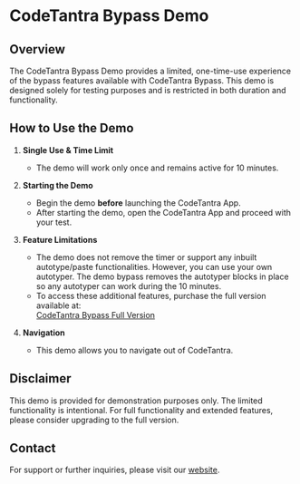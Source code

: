 # CodeTantra Bypass Demo

## Overview
The CodeTantra Bypass Demo provides a limited, one-time-use experience of the bypass features available with CodeTantra Bypass. This demo is designed solely for testing purposes and is restricted in both duration and functionality.

## How to Use the Demo

1. **Single Use & Time Limit**  
   - The demo will work only once and remains active for 10 minutes.

2. **Starting the Demo**  
   - Begin the demo **before** launching the CodeTantra App.
   - After starting the demo, open the CodeTantra App and proceed with your test.

3. **Feature Limitations**  
   - The demo does not remove the timer or support any inbuilt autotype/paste functionalities. However, you can use your own autotyper. The demo bypass removes the autotyper blocks in place so any autotyper can work during the 10 minutes.
   - To access these additional features, purchase the full version available at:  
     [CodeTantra Bypass Full Version](https://sites.google.com/view/codetantra-bypass?usp=sharing)

4. **Navigation**  
   - This demo allows you to navigate out of CodeTantra.

## Disclaimer
This demo is provided for demonstration purposes only. The limited functionality is intentional. For full functionality and extended features, please consider upgrading to the full version.

## Contact
For support or further inquiries, please visit our [website](https://sites.google.com/view/codetantra-bypass?usp=sharing).

